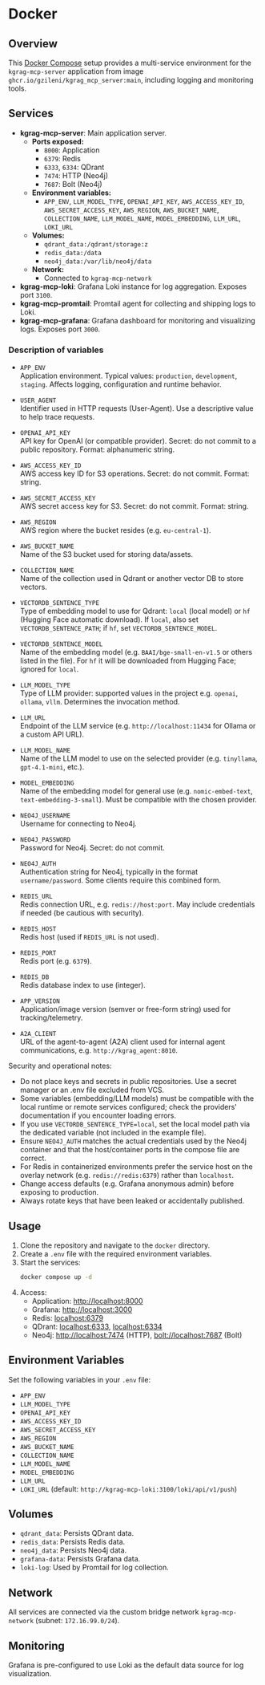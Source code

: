# Docker

## Overview

This [Docker Compose](./docker-compose.yml) setup provides a multi-service environment for the `kgrag-mcp-server` application from image `ghcr.io/gzileni/kgrag_mcp_server:main`, including logging and monitoring tools.

## Services

- **kgrag-mcp-server**: Main application server.  
    - **Ports exposed:**  
        - `8000`: Application  
        - `6379`: Redis  
        - `6333`, `6334`: QDrant  
        - `7474`: HTTP (Neo4j)  
        - `7687`: Bolt (Neo4j)  
    - **Environment variables:**  
        - `APP_ENV`, `LLM_MODEL_TYPE`, `OPENAI_API_KEY`, `AWS_ACCESS_KEY_ID`, `AWS_SECRET_ACCESS_KEY`, `AWS_REGION`, `AWS_BUCKET_NAME`, `COLLECTION_NAME`, `LLM_MODEL_NAME`, `MODEL_EMBEDDING`, `LLM_URL`, `LOKI_URL`
    - **Volumes:**  
        - `qdrant_data:/qdrant/storage:z`  
        - `redis_data:/data`  
        - `neo4j_data:/var/lib/neo4j/data`  
    - **Network:**  
        - Connected to `kgrag-mcp-network`
- **kgrag-mcp-loki**: Grafana Loki instance for log aggregation. Exposes port `3100`.
- **kgrag-mcp-promtail**: Promtail agent for collecting and shipping logs to Loki.
- **kgrag-mcp-grafana**: Grafana dashboard for monitoring and visualizing logs. Exposes port `3000`.

### Description of variables 

- `APP_ENV`  
    Application environment. Typical values: `production`, `development`, `staging`. Affects logging, configuration and runtime behavior.

- `USER_AGENT`  
    Identifier used in HTTP requests (User-Agent). Use a descriptive value to help trace requests.

- `OPENAI_API_KEY`  
    API key for OpenAI (or compatible provider). Secret: do not commit to a public repository. Format: alphanumeric string.

- `AWS_ACCESS_KEY_ID`  
    AWS access key ID for S3 operations. Secret: do not commit. Format: string.

- `AWS_SECRET_ACCESS_KEY`  
    AWS secret access key for S3. Secret: do not commit. Format: string.

- `AWS_REGION`  
    AWS region where the bucket resides (e.g. `eu-central-1`).

- `AWS_BUCKET_NAME`  
    Name of the S3 bucket used for storing data/assets.

- `COLLECTION_NAME`  
    Name of the collection used in Qdrant or another vector DB to store vectors.

- `VECTORDB_SENTENCE_TYPE`  
    Type of embedding model to use for Qdrant: `local` (local model) or `hf` (Hugging Face automatic download). If `local`, also set `VECTORDB_SENTENCE_PATH`; if `hf`, set `VECTORDB_SENTENCE_MODEL`.

- `VECTORDB_SENTENCE_MODEL`  
    Name of the embedding model (e.g. `BAAI/bge-small-en-v1.5` or others listed in the file). For `hf` it will be downloaded from Hugging Face; ignored for `local`.

- `LLM_MODEL_TYPE`  
    Type of LLM provider: supported values in the project e.g. `openai`, `ollama`, `vllm`. Determines the invocation method.

- `LLM_URL`  
    Endpoint of the LLM service (e.g. `http://localhost:11434` for Ollama or a custom API URL).

- `LLM_MODEL_NAME`  
    Name of the LLM model to use on the selected provider (e.g. `tinyllama`, `gpt-4.1-mini`, etc.).

- `MODEL_EMBEDDING`  
    Name of the embedding model for general use (e.g. `nomic-embed-text`, `text-embedding-3-small`). Must be compatible with the chosen provider.

- `NEO4J_USERNAME`  
    Username for connecting to Neo4j.

- `NEO4J_PASSWORD`  
    Password for Neo4j. Secret: do not commit.

- `NEO4J_AUTH`  
    Authentication string for Neo4j, typically in the format `username/password`. Some clients require this combined form.

- `REDIS_URL`  
    Redis connection URL, e.g. `redis://host:port`. May include credentials if needed (be cautious with security).

- `REDIS_HOST`  
    Redis host (used if `REDIS_URL` is not used).

- `REDIS_PORT`  
    Redis port (e.g. `6379`).

- `REDIS_DB`  
    Redis database index to use (integer).

- `APP_VERSION`  
    Application/image version (semver or free-form string) used for tracking/telemetry.

- `A2A_CLIENT`  
    URL of the agent-to-agent (A2A) client used for internal agent communications, e.g. `http://kgrag_agent:8010`.

Security and operational notes:
- Do not place keys and secrets in public repositories. Use a secret manager or an .env file excluded from VCS.  
- Some variables (embedding/LLM models) must be compatible with the local runtime or remote services configured; check the providers' documentation if you encounter loading errors.  
- If you use `VECTORDB_SENTENCE_TYPE=local`, set the local model path via the dedicated variable (not included in the example file).  
- Ensure `NEO4J_AUTH` matches the actual credentials used by the Neo4j container and that the host/container ports in the compose file are correct.  
- For Redis in containerized environments prefer the service host on the overlay network (e.g. `redis://redis:6379`) rather than `localhost`.  
- Change access defaults (e.g. Grafana anonymous admin) before exposing to production.  
- Always rotate keys that have been leaked or accidentally published.

## Usage

1. Clone the repository and navigate to the `docker` directory.
2. Create a `.env` file with the required environment variables.
3. Start the services:
    ```bash
    docker compose up -d
    ```
4. Access:
    - Application: [http://localhost:8000](http://localhost:8000)
    - Grafana: [http://localhost:3000](http://localhost:3000)
    - Redis: [localhost:6379](http://localhost:6379)
    - QDrant: [localhost:6333](http://localhost:6333), [localhost:6334](http://localhost:6334)
    - Neo4j: [http://localhost:7474](http://localhost:7474) (HTTP), [bolt://localhost:7687](bolt://localhost:7687) (Bolt)

## Environment Variables

Set the following variables in your `.env` file:

- `APP_ENV`
- `LLM_MODEL_TYPE`
- `OPENAI_API_KEY`
- `AWS_ACCESS_KEY_ID`
- `AWS_SECRET_ACCESS_KEY`
- `AWS_REGION`
- `AWS_BUCKET_NAME`
- `COLLECTION_NAME`
- `LLM_MODEL_NAME`
- `MODEL_EMBEDDING`
- `LLM_URL`
- `LOKI_URL` (default: `http://kgrag-mcp-loki:3100/loki/api/v1/push`)

## Volumes

- `qdrant_data`: Persists QDrant data.
- `redis_data`: Persists Redis data.
- `neo4j_data`: Persists Neo4j data.
- `grafana-data`: Persists Grafana data.
- `loki-log`: Used by Promtail for log collection.

## Network

All services are connected via the custom bridge network `kgrag-mcp-network` (subnet: `172.16.99.0/24`).

## Monitoring

Grafana is pre-configured to use Loki as the default data source for log visualization.

